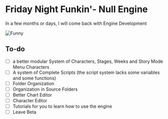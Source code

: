 # Friday Night Funkin'- Null Engine
In a few months or days, I will come back with Engine Development

![Funny](https://media1.giphy.com/media/THlB4bsoSA0Cc/200w.gif?cid=6c09b9523f2js7eywzhz6a1d81ivoq39cyo3ct9ndel8nak2&ep=v1_gifs_search&rid=200w.gif&ct=g)

## To-do
- [ ] a better modular System of Characters, Stages, Weeks and Story Mode Menu Characters
- [ ] A system of Complete Scripts (the script system lacks some variables and some functions)
- [ ] Folder Organization
- [ ] Organization in Source Folders
- [ ] Better Chart Editor
- [ ] Character Editor
- [ ] Tutorials for you to learn how to use the engine
- [ ] Leave Beta
